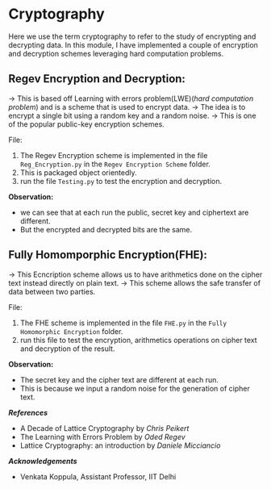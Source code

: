 # Cryptography

Here we use the term cryptography to refer to the study of encrypting and decrypting data.
In this module, I have implemented a couple of encryption and decryption schemes leveraging hard computation problems.


## Regev Encryption and Decryption:

-> This is based off Learning with errors problem(LWE)(*hard computation problem*) and is a scheme that is used to encrypt data.
-> The idea is to encrypt a single bit using a random key and a random noise.
-> This is one of the popular public-key encryption schemes.

File:
1. The Regev Encryption scheme is implemented in the file `Reg_Encryption.py` in the `Regev Encryption Scheme` folder.
1. This is packaged object orientedly.
1. run the file `Testing.py` to test the encryption and decryption.

**Observation:**
- we can see that at each run the public, secret key and ciphertext are different.
- But the encrypted and decrypted bits are the same.


## Fully Homomporphic Encryption(FHE):

-> This Ecncription scheme allows us to have arithmetics done on the cipher text instead directly on plain text.
-> This scheme allows the safe transfer of data between two parties.

File:
1. The FHE scheme is implemented in the file `FHE.py` in the `Fully Homomorphic Encryption` folder.
1. run this file to test the encryption, arithmetics operations on cipher text and decryption of the result.

**Observation:**
- The secret key and the cipher text are different at each run.
- This is because we input a  random noise for the generation of cipher text.


***References***
- A Decade of Lattice Cryptography by *Chris Peikert*
- The Learning with Errors Problem by *Oded Regev*
- Lattice Cryptography: an introduction by *Daniele Micciancio*


***Acknowledgements***
- Venkata Koppula, Assistant Professor, IIT Delhi
 
